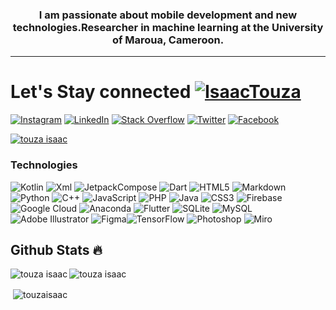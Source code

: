 
<h3 align="center">I am passionate about mobile development and new technologies.Researcher in machine learning at the University of Maroua, Cameroon.</h3>
<hr>

# Let's Stay connected <a href="https://twitter.com/IsaacTouza" target="blank"><img src="https://img.shields.io/twitter/follow/IsaacTouza?logo=twitter&style=for-the-badge" alt="IsaacTouza" /></a>

[![Instagram](https://img.shields.io/badge/Instagram-%23E4405F.svg?logo=Instagram&logoColor=white)](https://instagram.com/touzaisaac) [![LinkedIn](https://img.shields.io/badge/LinkedIn-%230077B5.svg?logo=linkedin&logoColor=white)](https://linkedin.com/in/touzaisaac) [![Stack Overflow](https://img.shields.io/badge/-Stackoverflow-FE7A16?logo=stack-overflow&logoColor=white)](https://stackoverflow.com/users/13624989/touza-isaac) [![Twitter](https://img.shields.io/badge/Twitter-%231DA1F2.svg?logo=Twitter&logoColor=white)](https://twitter.com/IsaacTouza) 
[![Facebook](https://img.shields.io/badge/Facebook-%231DA1F2.svg?logo=Facebook&logoColor=white)](https://facebook.com/touza.isaac) 


<p align="left"> <a href="https://github.com/ryo-ma/github-profile-trophy"><img src="https://github-profile-trophy.vercel.app/?username=touza-isaac&row=1&theme=darkhub&margin-w=15&no-bg=true" alt="touza isaac" /></a> </p>


<h3 align="left">Technologies</h3>

 ![Kotlin](https://img.shields.io/badge/kotlin-%23777BB4.svg?style=for-the-badge&logo=kotlin&logoColor=white) ![Xml](https://img.shields.io/badge/xml-%2300f.svg?style=for-the-badge&logo=xml&logoColor=white) ![JetpackCompose](https://img.shields.io/badge/JetpackCompose-%2344A833.svg?style=for-the-badge&logo=jetpackcompose&logoColor=white) ![Dart](https://img.shields.io/badge/dart-%230175C2.svg?style=for-the-badge&logo=dart&logoColor=white) ![HTML5](https://img.shields.io/badge/html5-%23E34F26.svg?style=for-the-badge&logo=html5&logoColor=white) ![Markdown](https://img.shields.io/badge/markdown-%23000000.svg?style=for-the-badge&logo=markdown&logoColor=white) ![Python](https://img.shields.io/badge/python-3670A0?style=for-the-badge&logo=python&logoColor=ffdd54) ![C++](https://img.shields.io/badge/c++-%2300599C.svg?style=for-the-badge&logo=c%2B%2B&logoColor=white) ![JavaScript](https://img.shields.io/badge/javascript-%23323330.svg?style=for-the-badge&logo=javascript&logoColor=%23F7DF1E) ![PHP](https://img.shields.io/badge/php-%23777BB4.svg?style=for-the-badge&logo=php&logoColor=white) ![Java](https://img.shields.io/badge/java-%23ED8B00.svg?style=for-the-badge&logo=java&logoColor=white) ![CSS3](https://img.shields.io/badge/css3-%231572B6.svg?style=for-the-badge&logo=css3&logoColor=white) ![Firebase](https://img.shields.io/badge/firebase-%23039BE5.svg?style=for-the-badge&logo=firebase) ![Google Cloud](https://img.shields.io/badge/Google%20Cloud-%234285F4.svg?style=for-the-badge&logo=google-cloud&logoColor=white) ![Anaconda](https://img.shields.io/badge/Anaconda-%2344A833.svg?style=for-the-badge&logo=anaconda&logoColor=white) ![Flutter](https://img.shields.io/badge/Flutter-%2302569B.svg?style=for-the-badge&logo=Flutter&logoColor=white) ![SQLite](https://img.shields.io/badge/sqlite-%2307405e.svg?style=for-the-badge&logo=sqlite&logoColor=white) ![MySQL](https://img.shields.io/badge/mysql-%2300f.svg?style=for-the-badge&logo=mysql&logoColor=white) ![Adobe Illustrator](https://img.shields.io/badge/adobeillustrator-%23FF9A00.svg?style=for-the-badge&logo=adobeillustrator&logoColor=white) 	![Figma](https://img.shields.io/badge/figma-%23F24E1E.svg?style=for-the-badge&logo=figma&logoColor=white)![TensorFlow](https://img.shields.io/badge/TensorFlow-%23FF6F00.svg?style=for-the-badge&logo=TensorFlow&logoColor=white) ![Photoshop](https://img.shields.io/badge/adobephotoshop-%230db7ed.svg?style=for-the-badge&logo=adobephotoshop&logoColor=white) ![Miro](https://img.shields.io/badge/miro-%23E34F26.svg?style=for-the-badge&logo=miro&logoColor=white) 

## Github Stats 🔥

<p><img align="left" src="https://github-readme-stats.vercel.app/api/top-langs?username=touza-isaac&show_icons=true&locale=en&layout=compact&theme=cobalt" alt="touza isaac" /></p>

<p><img align="center" src="https://github-readme-streak-stats.herokuapp.com?user=touza-isaac&theme=radical&date_format=j%20M%5B%20Y%5D&sideLabels=DDB225" alt="touza isaac" /></p>

<p>&nbsp;<img align="center" src="https://github-readme-stats.vercel.app/api?username=touza-isaac&show_icons=true&locale=en&theme=tokyonight" alt="touzaisaac" /></p>


